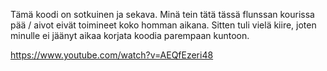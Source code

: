 Tämä koodi on sotkuinen ja sekava. Minä tein tätä tässä flunssan kourissa pää / aivot eivät toimineet koko homman aikana. Sitten tuli vielä kiire, joten minulle ei jäänyt aikaa korjata koodia parempaan kuntoon. 

https://www.youtube.com/watch?v=AEQfEzeri48
